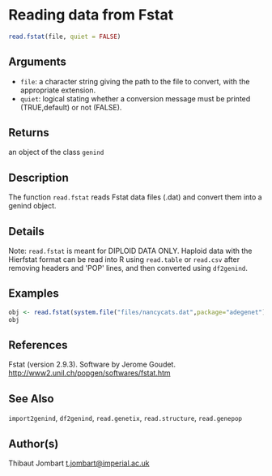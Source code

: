 # Reading data from Fstat

```r
read.fstat(file, quiet = FALSE)
```

## Arguments

- `file`: a character string giving the path to the file to convert, with the appropriate extension.
- `quiet`: logical stating whether a conversion message must be printed (TRUE,default) or not (FALSE).

## Returns

an object of the class `genind`

## Description

The function `read.fstat` reads Fstat data files (.dat) and convert them into a genind object.

## Details

Note: `read.fstat` is meant for DIPLOID DATA ONLY. Haploid data with the Hierfstat format can be read into R using `read.table` or `read.csv` after removing headers and 'POP' lines, and then converted using `df2genind`.

## Examples

```r
obj <- read.fstat(system.file("files/nancycats.dat",package="adegenet"))
obj
```

## References

Fstat (version 2.9.3). Software by Jerome Goudet. http://www2.unil.ch/popgen/softwares/fstat.htm

## See Also

`import2genind`, `df2genind`, `read.genetix`, `read.structure`, `read.genepop`

## Author(s)

Thibaut Jombart t.jombart@imperial.ac.uk



